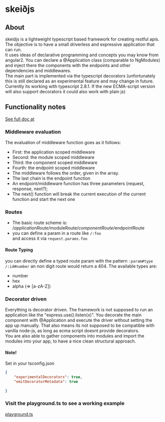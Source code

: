 # skeiðjs

## About
skeidjs is a lightweight typescript based framework for creating restful apis.  
The objective is to have a small driverless and expressive application that can run.  
It uses ideas of declarative programming and concepts you may know from angular2.
You can declare a @Application class (comparable to NgModules) and inject there the
components with the endpoints and other dependencies and middlewares.  
The main part is implemented via the typescript decorators (unfortunately this is 
still declared as an experimental feature and may change in future. 
Currently its working with typescript 2.8.1. If the new ECMA-script version will also support
decorators it could also work with plain js)


## Functionality notes
[See full doc at](https://nilsroesel.github.io/skeidjs/)

### Middleware evaluation
The evaluation of middleware function goes as it follows:
- First: the application scoped middleware
- Second: the module scoped middleware
- Third: the component scoped middleware
- Fourth: the endpoint scoped middleware  
- The middleware follows the order, given in the array.  
- The last chain is the endpoint function 
- An endpoint/middleware function has three parameters (request, response, next?);
- The next() function will break the current execution of the current function and start the next one

### Routes
- The basic route scheme is:
/$applicationRoute/$moduleRoute/$componentRoute/$endpointRoute
- you can define a param in a route like `/:foo`  
and access it via `request.params.foo`
#### Route Typing
you can directly define a typed route param with the pattern `:param#type`  
`/:id#number` an non digit route would return a 404. 
The available types are:
- number  
- hex
- alpha (=> [a-zA-Z])

### Decorator driven
Everything is decorator driven. The framework is not supposed to run an application like
the "express.use().listen(x)". You decorate the main component with @Application and execute
the driver without setting the app up manually. That also means its not supposed to be compatible 
with vanilla node-js, as long as ecma script doesnt provide decorators.  
You are also able to gather components into modules and import the modules into your app, to have a nice clean structural approach. 

#### Note!
Set in your tsconfig.json
```json
{  
    "experimentalDecorators": true,
    "emitDecoratorMetadata": true
    
}
```
### Visit the playground.ts to see a working example
[playground.ts](https://github.com/nilsroesel/skeidjs/blob/master/src/playground.ts)


   

 

